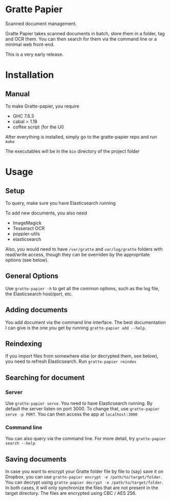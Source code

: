 # Gratte Papier

Scanned document management.

Gratte Papier takes scanned documents in batch, store them in a folder, tag and OCR them. You can then search for them via the command line or a minimal web front-end.

This is a very early release.

# Installation

## Manual
To make Gratte-papier, you require
- GHC 7.6.3
- cabal > 1.18
- coffee script (for the UI)

After everything is installed, simply go to the gratte-papier repo and run `make`

The executables will be in the `bin` directory of the project folder

# Usage

## Setup

To query, make sure you have Elasticsearch running

To add new documents, you also need
- ImageMagick
- Tesseract OCR
- poppler-utils
- elasticsearch

Also, you would need to have `/var/gratte` and `var/log/gratte` folders with read/write access, though they can be overriden by the appropritate options (see below).

## General Options

Use `gratte-papier -h` to get all the common options, such as the log file, the Elasticsearch host/port, etc.

## Adding documents

You add document via the command line interface. The best documentation I can give is the one you get by running `gratte-papier add --help`.

## Reindexing

If you import files from somewhere else (or decrypted them, see below), you need to refresh Elasticsearch. Run `gratte-papier reindex`

## Searching for document

### Server

Use `gratte-papier serve`. You need to have Elasticsearch running. By default the server listen on port 3000. To change that, use `gratte-papier serve -p PORT`.
You can then access the app at `localhost:3000`

### Command line
You can also query via the command line. For more detail, try `gratte-papier search --help`

## Saving documents
In case you want to encrypt your Gratte folder file by file to (say) save it on Dropbox, you can use `gratte-papier encrypt -e /path/to/target/folder`. You can decrypt using `gratte-papier decrypt -e /path/to/target/folder`. In both cases, it will only synchronize the files that are not present in the target directory. The files are encrypted using CBC / AES 256.

